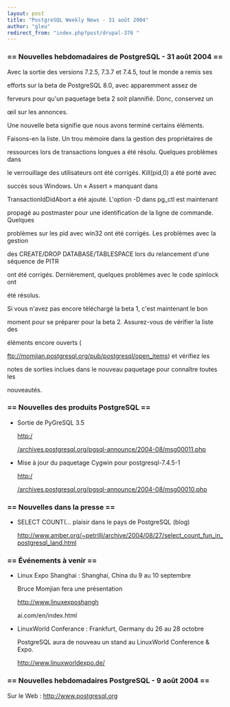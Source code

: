 ```yaml
---
layout: post
title: "PostgreSQL Weekly News - 31 août 2004"
author: "gleu"
redirect_from: "index.php?post/drupal-376 "
---
```



<h3>== Nouvelles hebdomadaires de PostgreSQL - 31 août 2004 ==</h3>

<p>Avec la sortie des versions 7.2.5, 7.3.7 et 7.4.5, tout le monde a remis ses

efforts sur la beta de PostgreSQL 8.0, avec apparemment assez de

ferveurs pour qu'un paquetage beta 2 soit plannifié. Donc, conservez un

œil sur les annonces.</p>

<p>Une nouvelle beta signifie que nous avons terminé certains éléments.

Faisons-en la liste. Un trou mémoire dans la gestion des propriétaires de

ressources lors de transactions longues a été résolu. Quelques problèmes dans

le verrouillage des utilisateurs ont été corrigés. Kill(pid,0) a été porté avec

succès sous Windows. Un «&nbsp;Assert&nbsp;» manquant dans

TransactionIdDidAbort a été ajouté. L'option -D dans pg_ctl est maintenant

propagé au postmaster pour une identification de la ligne de commande. Quelques

problèmes sur les pid avec win32 ont été corrigés. Les problèmes avec la gestion

des CREATE/DROP DATABASE/TABLESPACE lors du relancement d'une séquence de PITR

ont été corrigés. Dernièrement, quelques problèmes avec le code spinlock ont

été résolus.

</p>

<p>Si vous n'avez pas encore téléchargé la beta 1, c'est maintenant le bon

moment pour se préparer pour la beta 2. Assurez-vous de vérifier la liste des

éléments encore ouverts (<a href="ftp://momjian.postgresql.org/pub/postgresql/open_items">

ftp://momjian.postgresql.org/pub/postgresql/open_items</a>) et vérifiez les

notes de sorties inclues dans le nouveau paquetage pour connaître toutes les

nouveautés.</p>

<!--more-->


<h3>== Nouvelles des produits PostgreSQL ==</h3>

<ul>

<li>Sortie de PyGreSQL 3.5<br />

<a href="http://archives.postgresql.org/pgsql-announce/2004-08/msg00011.php">http:/

/archives.postgresql.org/pgsql-announce/2004-08/msg00011.php</a></li>

<li>Mise à jour du paquetage Cygwin pour postgresql-7.4.5-1<br />

<a href="http://archives.postgresql.org/pgsql-announce/2004-08/msg00010.php">http:/

/archives.postgresql.org/pgsql-announce/2004-08/msg00010.php</a></li>

</ul>

<h3>== Nouvelles dans la presse ==</h3>

<ul>

<li>SELECT COUNT(... plaisir dans le pays de PostgreSQL (blog)<br />

<a href="http://www.amber.org/%7Epetrilli/archive/2004/08/27/select_count_fun_in_post%0Agresql_land.html">http://www.amber.org/~petrilli/archive/2004/08/27/select_count_fun_in_postgresql_land.html</a>

</li>

</ul>

<h3>== Événements à venir ==</h3>

<ul>

<li>Linux Expo Shanghai&nbsp;: Shanghai, China du 9 au 10 septembre<br />

Bruce Momjian fera une présentation<br />

<a href="http://www.linuxexposhanghai.com/en/index.html">http://www.linuxexposhangh

ai.com/en/index.html</a></li>

<li>LinuxWorld Conferance&nbsp;: Frankfurt, Germany du 26 au 28 octobre<br />

PostgreSQL aura de nouveau un stand au LinuxWorld Conference &amp; Expo.

<a href="http://www.linuxworldexpo.de/">http://www.linuxworldexpo.de/</a></li>

</ul>

<h3>== Nouvelles hebdomadaires PostgreSQL - 9 août 2004 ==</h3>

<p>Sur le Web&nbsp;: <a href="http://www.postgresql.org">http://www.postgresql.org</a></p>